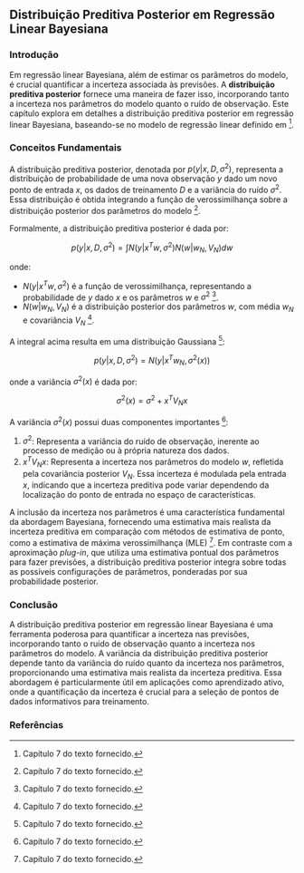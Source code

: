 ## Distribuição Preditiva Posterior em Regressão Linear Bayesiana

### Introdução
Em regressão linear Bayesiana, além de estimar os parâmetros do modelo, é crucial quantificar a incerteza associada às previsões. A **distribuição preditiva posterior** fornece uma maneira de fazer isso, incorporando tanto a incerteza nos parâmetros do modelo quanto o ruído de observação. Este capítulo explora em detalhes a distribuição preditiva posterior em regressão linear Bayesiana, baseando-se no modelo de regressão linear definido em [^1].

### Conceitos Fundamentais

A distribuição preditiva posterior, denotada por $p(y|x, D, \sigma^2)$, representa a distribuição de probabilidade de uma nova observação *y* dado um novo ponto de entrada *x*, os dados de treinamento *D* e a variância do ruído $\sigma^2$. Essa distribuição é obtida integrando a função de verossimilhança sobre a distribuição posterior dos parâmetros do modelo [^1].

Formalmente, a distribuição preditiva posterior é dada por:

$$ p(y|x, D, \sigma^2) = \int N(y|x^T w, \sigma^2) N(w|w_N, V_N) dw $$

onde:
*   $N(y|x^T w, \sigma^2)$ é a função de verossimilhança, representando a probabilidade de *y* dado *x* e os parâmetros *w* e $\sigma^2$ [^1].
*   $N(w|w_N, V_N)$ é a distribuição posterior dos parâmetros *w*, com média $w_N$ e covariância $V_N$ [^1].

A integral acima resulta em uma distribuição Gaussiana [^1]:

$$ p(y|x, D, \sigma^2) = N(y|x^T w_N, \sigma^2(x)) $$

onde a variância $\sigma^2(x)$ é dada por:

$$ \sigma^2(x) = \sigma^2 + x^T V_N x $$

A variância $\sigma^2(x)$ possui duas componentes importantes [^1]:
1.  $\sigma^2$: Representa a variância do ruído de observação, inerente ao processo de medição ou à própria natureza dos dados.
2.  $x^T V_N x$: Representa a incerteza nos parâmetros do modelo *w*, refletida pela covariância posterior $V_N$. Essa incerteza é modulada pela entrada *x*, indicando que a incerteza preditiva pode variar dependendo da localização do ponto de entrada no espaço de características.

A inclusão da incerteza nos parâmetros é uma característica fundamental da abordagem Bayesiana, fornecendo uma estimativa mais realista da incerteza preditiva em comparação com métodos de estimativa de ponto, como a estimativa de máxima verossimilhança (MLE) [^1]. Em contraste com a aproximação *plug-in*, que utiliza uma estimativa pontual dos parâmetros para fazer previsões, a distribuição preditiva posterior integra sobre todas as possíveis configurações de parâmetros, ponderadas por sua probabilidade posterior.

### Conclusão

A distribuição preditiva posterior em regressão linear Bayesiana é uma ferramenta poderosa para quantificar a incerteza nas previsões, incorporando tanto o ruído de observação quanto a incerteza nos parâmetros do modelo. A variância da distribuição preditiva posterior depende tanto da variância do ruído quanto da incerteza nos parâmetros, proporcionando uma estimativa mais realista da incerteza preditiva. Essa abordagem é particularmente útil em aplicações como aprendizado ativo, onde a quantificação da incerteza é crucial para a seleção de pontos de dados informativos para treinamento.

### Referências
[^1]: Capítulo 7 do texto fornecido.
<!-- END -->